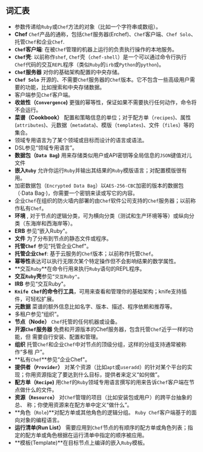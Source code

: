 ## 词汇表 


* 参数传递给`Ruby`或`Chef`方法的对象（比如一个字符串或数组）。 
* **Chef** `Chef`产品的通称，包括`Chef`服务器(Erchef)、`Chef`客户端、`Chef Solo`、托管`Chef`和企业`Chef`.
* **`Chef`客户端**: 在被`Chef`管理的机器上运行的负责执行操作的本地服务。 
* **`Chef`壳**: 以前称作`shef`, `Chef`壳（`chef-shell`）是一个可以通过命令行执行`Chef`代码的交互`REPL`程序（类似`Ruby`的`irb`或`Python`的`python`)。 
* **`Chef`服务器** 对你的基础架构配置的中央存储。 
* **`Chef Solo`** 开源的、不需要`Chef`服务器的`Chef`版本。它不包含一些高级用户需要的功能，比如搜索和中央存储数据。 
* 客户端参见`Chef`客户端。 
* **收敛性（`Convergence`)** 更强的幂等性，保证如果不需要执行任何动作，命令将不会运行。 
* **菜谱（Cookbook）** 配置和策略信息的单位；对于配方单（`recipes`)、属性(`attributes`)、元数据（`metadata`)、模版（`templates`)、文件（`files`）等的集合。 
* 领域专用语言为了某个领域或目标而设计的语言或语法。 
* DSL参见“领域专用语言”。 
* **数据包（`Data Bag`)** 用来存储类似用户或API密钥等全局信息的`JSON`键值对儿文件 
* **嵌入`Ruby`** 允许你运行`Ruby`并输出其结果的`Ruby`模版语言；对配置模版很有用。 
* 加密数据包（`Encrypted Data Bag`）以`AES-256-CBC`加密的版本的数据包（·Data Bag·)，你需要一个密钥来读或写它的内容。 
* 企业`Chef`在组织的防火墙内部署的由`Chef`软件公司支持的`Chef`服务器；以前称作私有`Chef`。 
* **环境** , 对于节点的逻辑分类，可为横向分类（测试和生产环境等等）或纵向分类（东海岸和西海岸等）。 
* **ERB** 参见“嵌入Ruby"。 
* **文件** 为了分布到节点的静态文件或程序。 
* **托管`Chef`** 参见“托管企业Chef"。 
* **托管企业`Chef`**: 基于云服务的`Chef`版本；以前称作托管`Chef`。 
* **幂等性**表达可以执行无限次某个特定操作但不会影响结果的数学属性。 
* **交互`Ruby`**在命令行用来执行`Ruby`语句的REPL程序。 
* **交互`Ruby`壳**参见`“交互Ruby"`。 
* **IRB** 参见“交互Ruby"。
* **`Knife Chef`的命令行工具**，可用来查看和管理你的基础架构；knife支持插件，可轻松扩展。 
* **元数据** 菜谱的额外信息比如名字、版本、描述、程序依赖和推荐等。 
* 多租户参见“组织”。 
* **节点（Node）** 	`Chef`托管的任何机器或设备。 
* **开源`Chef`服务器** 免费和开源版本的Chef服务器，包含托管`Chef`近乎一样的功能，但 需要自行安装、配置和管理。 
* **组织** 托管`Chef`和企业`Chef`中对节点的顶级分组，这样的分组支持通常被称作“多租 户”。 
* **私有`Chef`**参见“企业Chef"。 
* **提供者（`Provider`）** 对某个资源（比如`apt`或`useradd`）的针对某个平台的实现；你用资源指定了要达到什么目标，提供者来定义“如何做”。 
* **配方单（`Recipe`)** 用`Chef`的`Ruby`领域专用语言撰写的用来告诉`Chef`客户端在节点做什么的文件。 
* **资源（`Resource`）** 对`Chef`管理的项目（比如安装包或用户）的跨平台抽象的总、 称；你使用资源来在配方单中定义“做什么”。 
* **角色（`Role`)**对配方单或其他角色的逻辑分组。 `Ruby Chef`客户端基于的面向对象的编程语言。 
* **运行清单(Run List）** 需要应用到`Chef`节点的有顺序的配方单或角色列表；指定的配方单或角色根据在运行清单中指定的顺序被应用。 
* **模板(Template)**在目标节点上编译的嵌入`Ruby`模板。 

